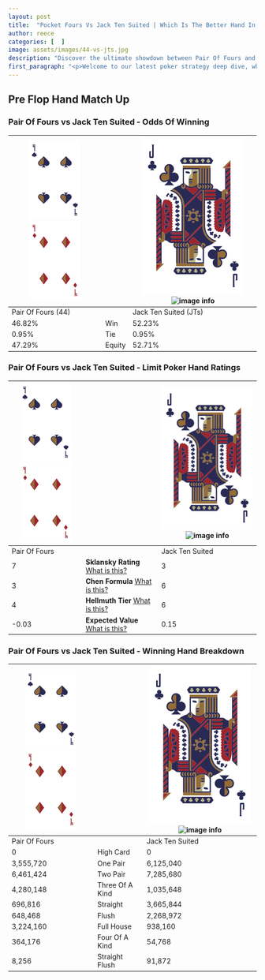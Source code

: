 ```yaml
---
layout: post
title:  "Pocket Fours Vs Jack Ten Suited | Which Is The Better Hand In Poker? A Complete Guide"
author: reece
categories: [  ]
image: assets/images/44-vs-jts.jpg
description: "Discover the ultimate showdown between Pair Of Fours and Jack Ten Suited in poker! Uncover the odds, strategies, and scenarios where one hand triumphs over the other. Get ready to up your poker game with this thrilling analysis."
first_paragraph: "<p>Welcome to our latest poker strategy deep dive, where we're pitting two distinct hands against each other in a high-stakes showdown: Pair Of Fours vs Jack Ten Suited.</p><p>In the dynamic world of poker, every decision counts, and knowing which hand holds the upper hand is key to your success at the table.</p><p>In this article, we'll dissect these two hands, explore the scenarios where one dominates the other, and equip you with the knowledge to make strategic choices that can tip the odds in your favor.</p><p>Get ready to unravel the intriguing dynamics of these poker hands and elevate your game to new heights.</p>"
---
```




[comment]: # (sp0)

## Pre Flop Hand Match Up

<div class="table hand-ratings" markdown="1"> 



### Pair Of Fours vs Jack Ten Suited - Odds Of Winning


    
| ![image info](assets/images/hand1/4.png) ![image info](assets/images/hand1/4o.png) |  | ![image info](assets/images/hand2/J.png) ![image info](assets/images/hand2/Ts.png) |
| -------- | -------- | -------- |
| Pair Of Fours (44) |  | Jack Ten Suited (JTs) |
| 46.82% | Win | 52.23% |
| 0.95% | Tie | 0.95% |
| 47.29% | Equity | 52.71% |




[comment]: # (sp1)



### Pair Of Fours vs Jack Ten Suited - Limit Poker Hand Ratings


    
| ![image info](assets/images/hand1/4.png) ![image info](assets/images/hand1/4o.png) |  | ![image info](assets/images/hand2/J.png) ![image info](assets/images/hand2/Ts.png) |
| -------- | -------- | -------- |
| Pair Of Fours |  | Jack Ten Suited |
| 7 | **Sklansky Rating** [What is this?](/sklansky-rating-explained) | 3 |
| 3 | **Chen Formula** [What is this?](/chen-formula-explained) | 6 |
| 4 | **Hellmuth Tier** [What is this?](/Hellmuth-tier-explained) | 6 |
| -0.03 | **Expected Value** [What is this?](/expected-value-explained) | 0.15 |




[comment]: # (sp2)



### Pair Of Fours vs Jack Ten Suited - Winning Hand Breakdown


    
| ![image info](assets/images/hand1/4.png) ![image info](assets/images/hand1/4o.png) |  | ![image info](assets/images/hand2/J.png) ![image info](assets/images/hand2/Ts.png) |
| -------- | -------- | -------- |
| Pair Of Fours |  | Jack Ten Suited |
| 0 | High Card | 0 |
| 3,555,720 | One Pair | 6,125,040 |
| 6,461,424 | Two Pair | 7,285,680 |
| 4,280,148 | Three Of A Kind | 1,035,648 |
| 696,816 | Straight | 3,665,844 |
| 648,468 | Flush | 2,268,972 |
| 3,224,160 | Full House | 938,160 |
| 364,176 | Four Of A Kind | 54,768 |
| 8,256 | Straight Flush | 91,872 |




[comment]: # (sp3)



</div>

[comment]: # (sp4)



[comment]: # (sp5)

